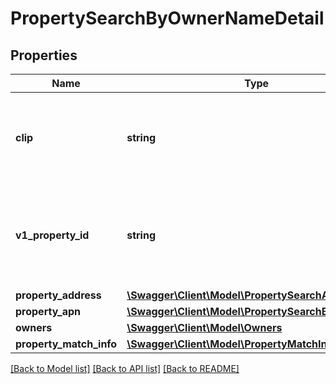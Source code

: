 # PropertySearchByOwnerNameDetail

## Properties
Name | Type | Description | Notes
------------ | ------------- | ------------- | -------------
**clip** | **string** | Corelogic Unique identification number assigned to each property. | [optional] 
**v1_property_id** | **string** | Unique identification number assigned to each property in Legacy application. | [optional] 
**property_address** | [**\Swagger\Client\Model\PropertySearchAddress**](PropertySearchAddress.md) |  | [optional] 
**property_apn** | [**\Swagger\Client\Model\PropertySearchByOwnerApn**](PropertySearchByOwnerApn.md) |  | [optional] 
**owners** | [**\Swagger\Client\Model\Owners**](Owners.md) |  | [optional] 
**property_match_info** | [**\Swagger\Client\Model\PropertyMatchInfo**](PropertyMatchInfo.md) |  | [optional] 

[[Back to Model list]](../../README.md#documentation-for-models) [[Back to API list]](../../README.md#documentation-for-api-endpoints) [[Back to README]](../../README.md)


